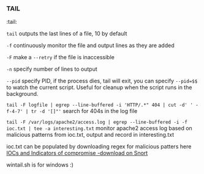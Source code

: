 ### TAIL
:tail:

`tail` outputs the last lines of a file, 10 by default

`-f` continuously monitor the file and output lines as they are added

`-F` make a `--retry` if the file is inaccessible

`-n` specify number of lines to output

`--pid` specify PID, if the process dies, tail will exit, you can specify `--pid=$$` to watch the current script. Useful for cleanup when the script runs in the background.

`tail -F logfile | egrep --line-buffered -i 'HTTP/.*" 404 | cut -d' ' -f-4-7' | tr -d '[]"'` search for 404s in the log file

`tail -F /var/logs/apache2/access.log | egrep --line-buffered -i -f ioc.txt | tee -a interesting.txt` monitor apache2 access log based on malicious patterns from ioc.txt, output and record in interesting.txt

ioc.txt can be populated by downloading regex for malicious patters here [IOCs and Indicators of compromise -download on Snort](https://www.snort.org/downloads)

wintail.sh is for windows :)
